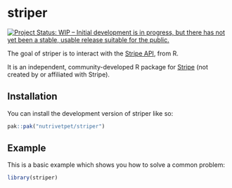 
<!-- README.md is generated from README.Rmd. Please edit that file -->

# striper

<!-- badges: start -->

[![Project Status: WIP – Initial development is in progress, but there
has not yet been a stable, usable release suitable for the
public.](https://www.repostatus.org/badges/latest/wip.svg)](https://www.repostatus.org/#wip)
<!-- badges: end -->

The goal of striper is to interact with the [Stripe
API](https://docs.stripe.com/api), from R.

It is an independent, community-developed R package for
[Stripe](https://stripe.com/) (not created by or affiliated with
Stripe).

## Installation

You can install the development version of striper like so:

``` r
pak::pak("nutrivetpet/striper")
```

## Example

This is a basic example which shows you how to solve a common problem:

``` r
library(striper)
```
